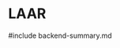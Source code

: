 <!-- If you are writing documentation, write it on this file -->

# LAAR

#include backend-summary.md
